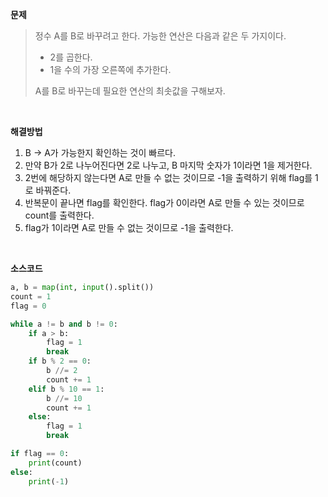 **문제**

> 정수 A를 B로 바꾸려고 한다. 가능한 연산은 다음과 같은 두 가지이다.
>
> - 2를 곱한다.
> - 1을 수의 가장 오른쪽에 추가한다. 
>
> A를 B로 바꾸는데 필요한 연산의 최솟값을 구해보자.

</br>

**해결방법**

1. B -> A가 가능한지 확인하는 것이 빠르다.
2. 만약 B가 2로 나누어진다면 2로 나누고, B 마지막 숫자가 1이라면 1을 제거한다.
3. 2번에 해당하지 않는다면 A로 만들 수 없는 것이므로 -1을 출력하기 위해 flag를 1로 바꿔준다.
4. 반복문이 끝나면 flag를 확인한다. flag가 0이라면 A로 만들 수 있는 것이므로 count를 출력한다.
5. flag가 1이라면 A로 만들 수 없는 것이므로 -1을 출력한다.

</br>

**소스코드**

```python
a, b = map(int, input().split())
count = 1
flag = 0

while a != b and b != 0:
    if a > b:
        flag = 1
        break
    if b % 2 == 0:
        b //= 2
        count += 1
    elif b % 10 == 1:
        b //= 10
        count += 1
    else:
        flag = 1
        break

if flag == 0:
    print(count)
else:
    print(-1)
```

